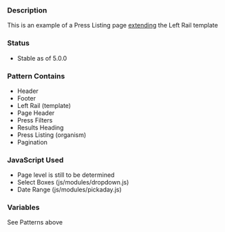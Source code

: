 ### Description
This is an example of a Press Listing page [extending](https://twig.symfony.com/doc/2.x/tags/extends.html) the Left Rail template

### Status
* Stable as of 5.0.0

### Pattern Contains
* Header
* Footer
* Left Rail (template)
* Page Header
* Press Filters
* Results Heading
* Press Listing (organism)
* Pagination

### JavaScript Used
* Page level is still to be determined
* Select Boxes (js/modules/dropdown.js)
* Date Range (js/modules/pickaday.js)

### Variables
See Patterns above
